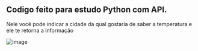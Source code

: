 ## Codigo feito para estudo Python com API.

Nele você pode indicar a cidade da qual gostaria de saber a temperatura e ele te retorna a informação

![image](https://user-images.githubusercontent.com/49801398/158274794-eb03dd2c-94b1-4b16-82f6-1e9c7f260226.png)
